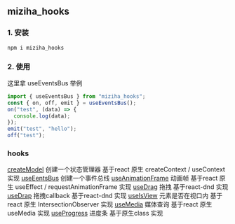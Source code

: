 ## miziha_hooks

### 1. 安装
```shell
npm i miziha_hooks
```

### 2. 使用
这里拿 useEventsBus 举例
```ts
import { useEventsBus } from "miziha_hooks";
const { on, off, emit } = useEventsBus();
on("test", (data) => {
  console.log(data);
});
emit("test", "hello");
off("test");
```

### hooks
[createModel]() 创建一个状态管理器 基于react 原生 createContext / useContext 实现
[useEentsBus]() 创建一个事件总线
[useAnimationFrame]() 动画帧 基于react 原生 useEffect / requestAnimationFrame 实现
[useDrag]() 拖拽 基于react-dnd 实现
[useDrap]() 拖拽callback 基于react-dnd 实现
[useIsView]() 元素是否在视口内 基于react 原生 IntersectionObserver 实现
[useMedia]() 媒体查询 基于react 原生 useMedia 实现
[useProgress]() 进度条 基于原生class 实现